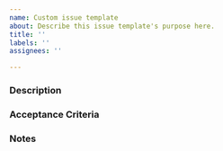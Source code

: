 ```yaml
---
name: Custom issue template
about: Describe this issue template's purpose here.
title: ''
labels: ''
assignees: ''

---
```


### Description

### Acceptance Criteria

### Notes
